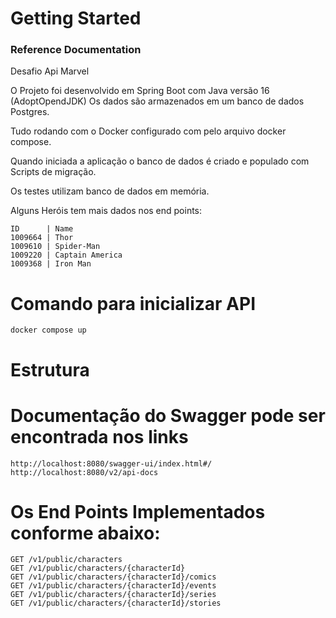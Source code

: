# Getting Started

### Reference Documentation

Desafio Api Marvel

O Projeto foi desenvolvido em Spring Boot com Java versão 16 (AdoptOpendJDK)
Os dados são armazenados em um banco de dados Postgres.

Tudo rodando com o Docker configurado com pelo arquivo docker compose.

Quando iniciada a aplicação o banco de dados é criado e populado com Scripts de migração.

Os testes utilizam banco de dados em memória.

Alguns Heróis tem mais dados nos end points:
    
    ID      | Name
    1009664	| Thor
    1009610	| Spider-Man
    1009220	| Captain America
    1009368	| Iron Man

# Comando para inicializar API
    docker compose up

# Estrutura

# Documentação do Swagger pode ser encontrada nos links

    http://localhost:8080/swagger-ui/index.html#/
    http://localhost:8080/v2/api-docs

# Os End Points Implementados conforme abaixo:

    GET /v1/public/characters
    GET /v1/public/characters/{characterId}
    GET /v1/public/characters/{characterId}/comics
    GET /v1/public/characters/{characterId}/events
    GET /v1/public/characters/{characterId}/series
    GET /v1/public/characters/{characterId}/stories

